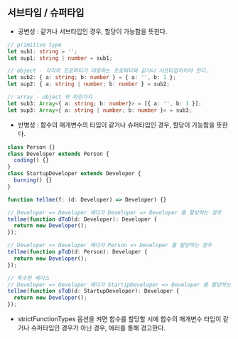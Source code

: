 ## 서브타입 / 슈퍼타입  
- 공변성 : 같거나 서브타입인 경우, 할당이 가능함을 뜻한다.
```ts
// primitive type
let sub1: string = '';
let sup1: string | number = sub1;

// object - 각각의 프로퍼티가 대응하는 프로퍼티와 같거나 서프타입이어야 한다.
let sub2: { a: string; b: number } = { a: '', b: 1 };
let sup2: { a: string | number; b: number } = sub2;

// array - object 와 마찬가지
let sub3: Array<{ a: string; b: number}> = [{ a: '', b: 1 }];
let sup3: Array<{ a: string | number; b: number }> = sub3;
```

- 반병성 : 함수의 매개변수의 타입이 같거나 슈퍼타입인 경우, 할당이 가능함을 뜻한다.
```ts
class Person {}
class Developer extends Person {
  coding() {}
}
class StartupDeveloper extends Developer {
  burning() {}
}

function tellme(f: (d: Developer) => Developer) {}

// Developer => Developer 에다가 Developer => Developer 를 할당하는 경우
tellme(function dToD(d: Developer): Developer {
  return new Developer();
});

// Developer => Developer 에다가 Person => Developer 를 할당하는 경우
tellme(function pToD(d: Person): Developer {
  return new Developer();
});

// 특수한 케이스
// Developer => Developer 에다가 StartipDeveloper => Developer 를 할당하는 경우
tellme(function sToD(d: StartupDeveloper): Developer {
  return new Developer();
});
```
- strictFunctionTypes 옵션을 켜면 함수를 할당할 시에 함수의 매개변수 타입이 같거나 슈퍼타입인 경우가 아닌 경우, 에러를 통해 경고한다.

